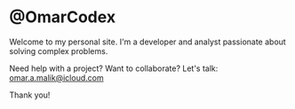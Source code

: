 # @OmarCodex

Welcome to my personal site. I'm a developer and analyst passionate about solving complex problems.  

Need help with a project? Want to collaborate? Let's talk: omar.a.malik@icloud.com

Thank you!
